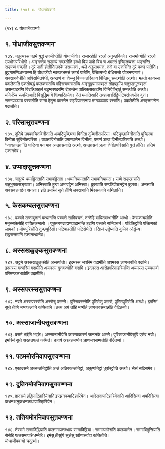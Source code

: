 ```yaml
---
title: (१४) ४. योधाजीववग्गो

---
```

(१४) ४. योधाजीववग्गो  


## १. योधाजीवसुत्तवण्णना

१३४. चतुत्थस्स पठमे युद्धं उपजीवतीति योधाजीवो। राजारहोति रञ्ञो अनुच्छविको। राजभोग्गोति रञ्ञो उपभोगपरिभोगो। अङ्गन्तेव सङ्ख्यं गच्छतीति हत्थो विय पादो विय च अवस्सं इच्छितब्बत्ता अङ्गन्ति सङ्ख्यं गच्छति। दूरे पाती होतीति उदके उसभमत्तं , थले अट्ठुसभमत्तं, ततो वा उत्तरिन्ति दूरे कण्डं पातेति। दुट्ठगामणिअभयस्स हि योधाजीवो नवउसभमत्तं कण्डं पातेसि, पच्छिमभवे बोधिसत्तो योजनप्पमाणं। अक्खणवेधीति अविराधितवेधी, अक्खणं वा विज्जु विज्जन्तरिकाय विज्झितुं समत्थोति अत्थो। महतो कायस्स पदालेताति एकतोबद्धं फलकसतम्पि महिंसचम्मसतम्पि अङ्गुट्ठपमाणबहलं लोहपट्टम्पि चतुरङ्गुलबहलं असनपदरम्पि विदत्थिबहलं उदुम्बरपदरम्पि दीघन्तेन वालिकसकटम्पि विनिविज्झितुं समत्थोति अत्थो। यंकिञ्चि रूपन्तिआदि विसुद्धिमग्गे वित्थारितमेव। नेतं ममातिआदि तण्हामानदिट्ठिपटिक्खेपवसेन वुत्तं। सम्मप्पञ्ञाय पस्सतीति सम्मा हेतुना कारणेन सहविपस्सनाय मग्गपञ्ञाय पस्सति। पदालेतीति अरहत्तमग्गेन पदालेति।  


## २. परिसासुत्तवण्णना

१३५. दुतिये उक्काचितविनीताति अप्पटिपुच्छित्वा विनीता दुब्बिनीतपरिसा। पटिपुच्छाविनीताति पुच्छित्वा विनीता सुविनीतपरिसा। यावताविनीताति पमाणवसेन विनीता, पमाणं ञत्वा विनीतपरिसाति अत्थो। ‘‘यावतज्झा’’ति पाळिया पन याव अज्झासयाति अत्थो, अज्झासयं ञत्वा विनीतपरिसाति वुत्तं होति। ततियं उत्तानमेव।  


## ४. उप्पादासुत्तवण्णना

१३७. चतुत्थे धम्मट्ठितताति सभावट्ठितता। धम्मनियामताति सभावनियामता। सब्बे सङ्खाराति चतुभूमकसङ्खारा। अनिच्चाति हुत्वा अभावट्ठेन अनिच्चा। दुक्खाति सम्पटिपीळनट्ठेन दुक्खा। अनत्ताति अवसवत्तनट्ठेन अनत्ता। इति इमस्मिं सुत्ते तीणि लक्खणानि मिस्सकानि कथितानि।  


## ५. केसकम्बलसुत्तवण्णना

१३८. पञ्चमे तन्तावुतानं वत्थानन्ति पच्चत्ते सामिवचनं, तन्तेहि वायितवत्थानीति अत्थो। केसकम्बलोति मनुस्सकेसेहि वायितकम्बलो । पुथुसमणब्राह्मणवादानन्ति इदम्पि पच्चत्ते सामिवचनं। पटिकिट्ठोति पच्छिमको लामको। मोघपुरिसोति तुच्छपुरिसो। पटिबाहतीति पटिसेधेति। खिप्पं उड्डेय्याति कुमिनं ओड्डेय्य। छट्ठसत्तमानि उत्तानत्थानेव।  


## ८. अस्सखळुङ्कसुत्तवण्णना

१४१. अट्ठमे अस्सखळुङ्कोति अस्सपोतो। इदमस्स जवस्मिं वदामीति अयमस्स ञाणजवोति वदामि। इदमस्स वण्णस्मिं वदामीति अयमस्स गुणवण्णोति वदामि। इदमस्स आरोहपरिणाहस्मिन्ति अयमस्स उच्चभावो परिमण्डलभावोति वदामीति।  


## ९. अस्सपरस्ससुत्तवण्णना

१४२. नवमे अस्सपरस्सेति अस्सेसु परस्से। पुरिसपरस्सेति पुरिसेसु परस्से, पुरिसपुरिसेति अत्थो। इमस्मिं सुत्ते तीणि मग्गफलानि कथितानि। तत्थ अयं तीहि मग्गेहि ञाणजवसम्पन्नोति वेदितब्बो।  


## १०. अस्साजानीयसुत्तवण्णना

१४३. दसमे भद्रेति भद्दके। अस्साजानीयेति कारणाकारणं जाननके अस्से। पुरिसाजानीयेसुपि एसेव नयो। इमस्मिं सुत्ते अरहत्तफलं कथितं। तत्रायं अरहत्तमग्गेन ञाणजवसम्पन्नोति वेदितब्बो।  


## ११. पठममोरनिवापसुत्तवण्णना

१४४. एकादसमे अच्चन्तनिट्ठोति अन्तं अतिक्कन्तनिट्ठो, अकुप्पनिट्ठो धुवनिट्ठोति अत्थो। सेसं सदिसमेव।  


## १२. दुतियमोरनिवापसुत्तवण्णना

१४५. द्वादसमे इद्धिपाटिहारियेनाति इज्झनकपाटिहारियेन। आदेसनापाटिहारियेनाति आदिसित्वा अपदिसित्वा कथनअनुकथनकथापाटिहारियेन।  


## १३. ततियमोरनिवापसुत्तवण्णना

१४६. तेरसमे सम्मादिट्ठियाति फलसमापत्तत्थाय सम्मादिट्ठिया। सम्माञाणेनाति फलञाणेन। सम्माविमुत्तियाति सेसेहि फलसमापत्तिधम्मेहि। इमेसु तीसुपि सुत्तेसु खीणासवोव कथितोति।  
योधाजीववग्गो चतुत्थो।  